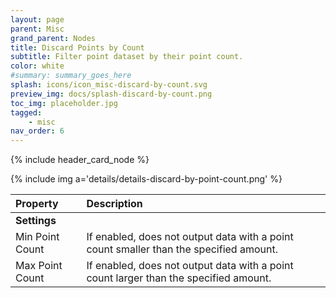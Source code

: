 ```yaml
---
layout: page
parent: Misc
grand_parent: Nodes
title: Discard Points by Count
subtitle: Filter point dataset by their point count.
color: white
#summary: summary_goes_here
splash: icons/icon_misc-discard-by-count.svg
preview_img: docs/splash-discard-by-count.png
toc_img: placeholder.jpg
tagged: 
    - misc
nav_order: 6
---
```


{% include header_card_node %}

{% include img a='details/details-discard-by-point-count.png' %} 

| Property       | Description          |
|:-------------|:------------------|
|**Settings**||
| Min Point Count      | If enabled, does not output data with a point count smaller than the specified amount.  |
| Max Point Count      | If enabled, does not output data with a point count larger than the specified amount. |

